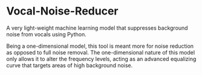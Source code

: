 # Vocal-Noise-Reducer
A very light-weight machine learning model that suppresses background noise from vocals using Python.

Being a one-dimensional model, this tool is meant more for noise reduction as opposed to full noise removal. The one-dimensional nature of this model only allows it to alter the frequency levels, acting as an advanced equalizing curve that targets areas of high background noise.
